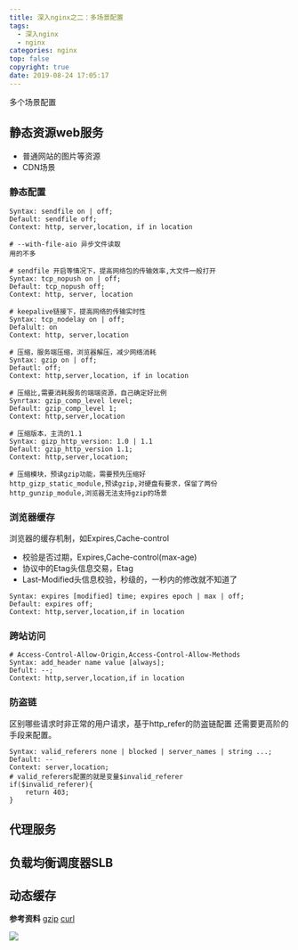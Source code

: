 ```yaml
---
title: 深入nginx之二：多场景配置
tags:
  - 深入nginx
  - nginx
categories: nginx
top: false
copyright: true
date: 2019-08-24 17:05:17
---
```

多个场景配置
<!--more-->
## 静态资源web服务
* 普通网站的图片等资源
* CDN场景

### 静态配置
```nginx
Syntax: sendfile on | off;
Default: sendfile off;
Context: http, server,location, if in location

# --with-file-aio 异步文件读取
用的不多

# sendfile 开启等情况下，提高网络包的传输效率,大文件一般打开
Syntax: tcp_nopush on | off;
Default: tcp_nopush off;
Context: http, server, location

# keepalive链接下，提高网络的传输实时性
Syntax: tcp_nodelay on | off;
Defalult: on
Context: http, server,location

# 压缩，服务端压缩，浏览器解压，减少网络消耗
Syntax: gzip on | off;
Defautl: off;
Context: http,server,location, if in location

# 压缩比,需要消耗服务的端端资源，自己确定好比例
Synrtax: gzip_comp_level level;
Default: gzip_comp_level 1;
Context: http,server,location

# 压缩版本，主流的1.1
Syntax: gizp_http_version: 1.0 | 1.1
Default: gzip_http_version 1.1;
Context: http,server,location;

# 压缩模块，预读gzip功能，需要预先压缩好
http_gizp_static_module,预读gzip,对硬盘有要求，保留了两份
http_gunzip_module,浏览器无法支持gzip的场景
```

### 浏览器缓存
浏览器的缓存机制，如Expires,Cache-control
* 校验是否过期，Expires,Cache-control(max-age)
* 协议中的Etag头信息交易，Etag
* Last-Modified头信息校验，秒级的，一秒内的修改就不知道了

```nginx
Syntax: expires [modified] time; expires epoch | max | off;
Default: expires off;
Context: http,server,location,if in location
```

### 跨站访问
```nginx
# Access-Control-Allow-Origin,Access-Control-Allow-Methods
Syntax: add_header name value [always];
Defult: --;
Context: http,server,location,if in location
```

### 防盗链
区别哪些请求时非正常的用户请求，基于http_refer的防盗链配置
还需要更高阶的手段来配置。
```nginx
Syntax: valid_referers none | blocked | server_names | string ...;
Default: --
Context: server,location;
# valid_referers配置的就是变量$invalid_referer
if($invalid_referer){
    return 403;
}
```
## 代理服务
## 负载均衡调度器SLB
## 动态缓存

**参考资料**
[gzip](操作系统的命令)
[curl](可以修改refer信息)


![](http://static.zhyjor.com/wexin.png)